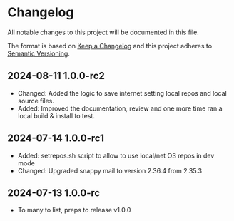 # Changelog

All notable changes to this project will be documented in this file.

The format is based on [Keep a Changelog](http://keepachangelog.com/en/1.0.0/)
and this project adheres to [Semantic Versioning](http://semver.org/spec/v2.0.0.html).

<!--
This is a note for developers about the recommended tags to keep track of the changes:

- Added: for new features.
- Changed: for changes in existing functionality.
- Deprecated: for soon-to-be removed features.
- Removed: for now removed features.
- Fixed: for any bug fixes.
- Security: in case of vulnerabilities.

Dates must be YEAR-MONTH-DAY then version number in semver format.
-->

## 2024-08-11 1.0.0-rc2

- Changed: Added the logic to save internet setting local repos and local source files.
- Added: Improved the documentation, review and one more time ran a local build & install to test.

## 2024-07-14 1.0.0-rc1

- Added: setrepos.sh script to allow to use local/net OS repos in dev mode
- Changed: Upgraded snappy mail to version 2.36.4 from 2.35.3

## 2024-07-13 1.0.0-rc

- To many to list, preps to release v1.0.0
